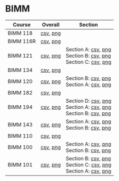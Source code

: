 # BIMM

| Course | Overall | Section |
| ------ | ------- | ------- |
| BIMM 118 | [csv](https://github.com/UCSD-Historical-Enrollment-Data//Users/ryanbatubara/Desktop/2024Spring/blob/main/overall/BIMM%20118.csv), [png](https://raw.githubusercontent.com/UCSD-Historical-Enrollment-Data//Users/ryanbatubara/Desktop/2024Spring/main/plot_overall/BIMM%20118.png) |  |
| BIMM 116R | [csv](https://github.com/UCSD-Historical-Enrollment-Data//Users/ryanbatubara/Desktop/2024Spring/blob/main/overall/BIMM%20116R.csv), [png](https://raw.githubusercontent.com/UCSD-Historical-Enrollment-Data//Users/ryanbatubara/Desktop/2024Spring/main/plot_overall/BIMM%20116R.png) |  |
| BIMM 121 | [csv](https://github.com/UCSD-Historical-Enrollment-Data//Users/ryanbatubara/Desktop/2024Spring/blob/main/overall/BIMM%20121.csv), [png](https://raw.githubusercontent.com/UCSD-Historical-Enrollment-Data//Users/ryanbatubara/Desktop/2024Spring/main/plot_overall/BIMM%20121.png) | Section A: [csv](https://github.com/UCSD-Historical-Enrollment-Data//Users/ryanbatubara/Desktop/2024Spring/blob/main/section/BIMM%20121_A.csv), [png](https://raw.githubusercontent.com/UCSD-Historical-Enrollment-Data//Users/ryanbatubara/Desktop/2024Spring/main/plot_section/BIMM%20121_A.png)<br>Section B: [csv](https://github.com/UCSD-Historical-Enrollment-Data//Users/ryanbatubara/Desktop/2024Spring/blob/main/section/BIMM%20121_B.csv), [png](https://raw.githubusercontent.com/UCSD-Historical-Enrollment-Data//Users/ryanbatubara/Desktop/2024Spring/main/plot_section/BIMM%20121_B.png)<br>Section C: [csv](https://github.com/UCSD-Historical-Enrollment-Data//Users/ryanbatubara/Desktop/2024Spring/blob/main/section/BIMM%20121_C.csv), [png](https://raw.githubusercontent.com/UCSD-Historical-Enrollment-Data//Users/ryanbatubara/Desktop/2024Spring/main/plot_section/BIMM%20121_C.png) |
| BIMM 134 | [csv](https://github.com/UCSD-Historical-Enrollment-Data//Users/ryanbatubara/Desktop/2024Spring/blob/main/overall/BIMM%20134.csv), [png](https://raw.githubusercontent.com/UCSD-Historical-Enrollment-Data//Users/ryanbatubara/Desktop/2024Spring/main/plot_overall/BIMM%20134.png) |  |
| BIMM 120 | [csv](https://github.com/UCSD-Historical-Enrollment-Data//Users/ryanbatubara/Desktop/2024Spring/blob/main/overall/BIMM%20120.csv), [png](https://raw.githubusercontent.com/UCSD-Historical-Enrollment-Data//Users/ryanbatubara/Desktop/2024Spring/main/plot_overall/BIMM%20120.png) | Section B: [csv](https://github.com/UCSD-Historical-Enrollment-Data//Users/ryanbatubara/Desktop/2024Spring/blob/main/section/BIMM%20120_B.csv), [png](https://raw.githubusercontent.com/UCSD-Historical-Enrollment-Data//Users/ryanbatubara/Desktop/2024Spring/main/plot_section/BIMM%20120_B.png)<br>Section A: [csv](https://github.com/UCSD-Historical-Enrollment-Data//Users/ryanbatubara/Desktop/2024Spring/blob/main/section/BIMM%20120_A.csv), [png](https://raw.githubusercontent.com/UCSD-Historical-Enrollment-Data//Users/ryanbatubara/Desktop/2024Spring/main/plot_section/BIMM%20120_A.png) |
| BIMM 182 | [csv](https://github.com/UCSD-Historical-Enrollment-Data//Users/ryanbatubara/Desktop/2024Spring/blob/main/overall/BIMM%20182.csv), [png](https://raw.githubusercontent.com/UCSD-Historical-Enrollment-Data//Users/ryanbatubara/Desktop/2024Spring/main/plot_overall/BIMM%20182.png) |  |
| BIMM 194 | [csv](https://github.com/UCSD-Historical-Enrollment-Data//Users/ryanbatubara/Desktop/2024Spring/blob/main/overall/BIMM%20194.csv), [png](https://raw.githubusercontent.com/UCSD-Historical-Enrollment-Data//Users/ryanbatubara/Desktop/2024Spring/main/plot_overall/BIMM%20194.png) | Section D: [csv](https://github.com/UCSD-Historical-Enrollment-Data//Users/ryanbatubara/Desktop/2024Spring/blob/main/section/BIMM%20194_D.csv), [png](https://raw.githubusercontent.com/UCSD-Historical-Enrollment-Data//Users/ryanbatubara/Desktop/2024Spring/main/plot_section/BIMM%20194_D.png)<br>Section A: [csv](https://github.com/UCSD-Historical-Enrollment-Data//Users/ryanbatubara/Desktop/2024Spring/blob/main/section/BIMM%20194_A.csv), [png](https://raw.githubusercontent.com/UCSD-Historical-Enrollment-Data//Users/ryanbatubara/Desktop/2024Spring/main/plot_section/BIMM%20194_A.png)<br>Section B: [csv](https://github.com/UCSD-Historical-Enrollment-Data//Users/ryanbatubara/Desktop/2024Spring/blob/main/section/BIMM%20194_B.csv), [png](https://raw.githubusercontent.com/UCSD-Historical-Enrollment-Data//Users/ryanbatubara/Desktop/2024Spring/main/plot_section/BIMM%20194_B.png) |
| BIMM 143 | [csv](https://github.com/UCSD-Historical-Enrollment-Data//Users/ryanbatubara/Desktop/2024Spring/blob/main/overall/BIMM%20143.csv), [png](https://raw.githubusercontent.com/UCSD-Historical-Enrollment-Data//Users/ryanbatubara/Desktop/2024Spring/main/plot_overall/BIMM%20143.png) | Section A: [csv](https://github.com/UCSD-Historical-Enrollment-Data//Users/ryanbatubara/Desktop/2024Spring/blob/main/section/BIMM%20143_A.csv), [png](https://raw.githubusercontent.com/UCSD-Historical-Enrollment-Data//Users/ryanbatubara/Desktop/2024Spring/main/plot_section/BIMM%20143_A.png)<br>Section B: [csv](https://github.com/UCSD-Historical-Enrollment-Data//Users/ryanbatubara/Desktop/2024Spring/blob/main/section/BIMM%20143_B.csv), [png](https://raw.githubusercontent.com/UCSD-Historical-Enrollment-Data//Users/ryanbatubara/Desktop/2024Spring/main/plot_section/BIMM%20143_B.png) |
| BIMM 110 | [csv](https://github.com/UCSD-Historical-Enrollment-Data//Users/ryanbatubara/Desktop/2024Spring/blob/main/overall/BIMM%20110.csv), [png](https://raw.githubusercontent.com/UCSD-Historical-Enrollment-Data//Users/ryanbatubara/Desktop/2024Spring/main/plot_overall/BIMM%20110.png) |  |
| BIMM 100 | [csv](https://github.com/UCSD-Historical-Enrollment-Data//Users/ryanbatubara/Desktop/2024Spring/blob/main/overall/BIMM%20100.csv), [png](https://raw.githubusercontent.com/UCSD-Historical-Enrollment-Data//Users/ryanbatubara/Desktop/2024Spring/main/plot_overall/BIMM%20100.png) | Section A: [csv](https://github.com/UCSD-Historical-Enrollment-Data//Users/ryanbatubara/Desktop/2024Spring/blob/main/section/BIMM%20100_A.csv), [png](https://raw.githubusercontent.com/UCSD-Historical-Enrollment-Data//Users/ryanbatubara/Desktop/2024Spring/main/plot_section/BIMM%20100_A.png)<br>Section B: [csv](https://github.com/UCSD-Historical-Enrollment-Data//Users/ryanbatubara/Desktop/2024Spring/blob/main/section/BIMM%20100_B.csv), [png](https://raw.githubusercontent.com/UCSD-Historical-Enrollment-Data//Users/ryanbatubara/Desktop/2024Spring/main/plot_section/BIMM%20100_B.png) |
| BIMM 101 | [csv](https://github.com/UCSD-Historical-Enrollment-Data//Users/ryanbatubara/Desktop/2024Spring/blob/main/overall/BIMM%20101.csv), [png](https://raw.githubusercontent.com/UCSD-Historical-Enrollment-Data//Users/ryanbatubara/Desktop/2024Spring/main/plot_overall/BIMM%20101.png) | Section B: [csv](https://github.com/UCSD-Historical-Enrollment-Data//Users/ryanbatubara/Desktop/2024Spring/blob/main/section/BIMM%20101_B.csv), [png](https://raw.githubusercontent.com/UCSD-Historical-Enrollment-Data//Users/ryanbatubara/Desktop/2024Spring/main/plot_section/BIMM%20101_B.png)<br>Section C: [csv](https://github.com/UCSD-Historical-Enrollment-Data//Users/ryanbatubara/Desktop/2024Spring/blob/main/section/BIMM%20101_C.csv), [png](https://raw.githubusercontent.com/UCSD-Historical-Enrollment-Data//Users/ryanbatubara/Desktop/2024Spring/main/plot_section/BIMM%20101_C.png)<br>Section A: [csv](https://github.com/UCSD-Historical-Enrollment-Data//Users/ryanbatubara/Desktop/2024Spring/blob/main/section/BIMM%20101_A.csv), [png](https://raw.githubusercontent.com/UCSD-Historical-Enrollment-Data//Users/ryanbatubara/Desktop/2024Spring/main/plot_section/BIMM%20101_A.png) |

